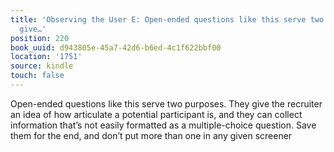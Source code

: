 ```yaml
---
title: 'Observing the User E: Open-ended questions like this serve two purposes. They
  give…'
position: 220
book_uuid: d943805e-45a7-42d6-b6ed-4c1f622bbf00
location: '1751'
source: kindle
touch: false
---
```


Open-ended questions like this serve two purposes. They give the recruiter an idea of how articulate a potential participant is, and they can collect information that’s not easily formatted as a multiple-choice question. Save them for the end, and don’t put more than one in any given screener